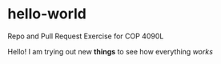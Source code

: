 # hello-world
Repo and Pull Request Exercise for COP 4090L

Hello! I am trying out new **things** to see how everything *works*
